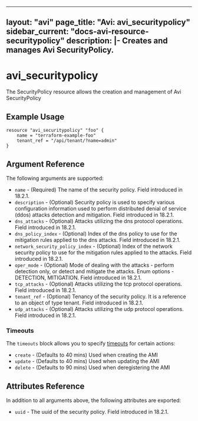 <!--
    Copyright 2021 VMware, Inc.
    SPDX-License-Identifier: Mozilla Public License 2.0
-->
---
layout: "avi"
page_title: "Avi: avi_securitypolicy"
sidebar_current: "docs-avi-resource-securitypolicy"
description: |-
  Creates and manages Avi SecurityPolicy.
---

# avi_securitypolicy

The SecurityPolicy resource allows the creation and management of Avi SecurityPolicy

## Example Usage

```hcl
resource "avi_securitypolicy" "foo" {
    name = "terraform-example-foo"
    tenant_ref = "/api/tenant/?name=admin"
}
```

## Argument Reference

The following arguments are supported:

* `name` - (Required) The name of the security policy. Field introduced in 18.2.1.
* `description` - (Optional) Security policy is used to specify various configuration information used to perform distributed denial of service (ddos) attacks detection and mitigation. Field introduced in 18.2.1.
* `dns_attacks` - (Optional) Attacks utilizing the dns protocol operations. Field introduced in 18.2.1.
* `dns_policy_index` - (Optional) Index of the dns policy to use for the mitigation rules applied to the dns attacks. Field introduced in 18.2.1.
* `network_security_policy_index` - (Optional) Index of the network security policy to use for the mitigation rules applied to the attacks. Field introduced in 18.2.1.
* `oper_mode` - (Optional) Mode of dealing with the attacks - perform detection only, or detect and mitigate the attacks. Enum options - DETECTION, MITIGATION. Field introduced in 18.2.1.
* `tcp_attacks` - (Optional) Attacks utilizing the tcp protocol operations. Field introduced in 18.2.1.
* `tenant_ref` - (Optional) Tenancy of the security policy. It is a reference to an object of type tenant. Field introduced in 18.2.1.
* `udp_attacks` - (Optional) Attacks utilizing the udp protocol operations. Field introduced in 18.2.1.


### Timeouts

The `timeouts` block allows you to specify [timeouts](https://www.terraform.io/docs/configuration/resources.html#timeouts) for certain actions:

* `create` - (Defaults to 40 mins) Used when creating the AMI
* `update` - (Defaults to 40 mins) Used when updating the AMI
* `delete` - (Defaults to 90 mins) Used when deregistering the AMI

## Attributes Reference

In addition to all arguments above, the following attributes are exported:

* `uuid` -  The uuid of the security policy. Field introduced in 18.2.1.

